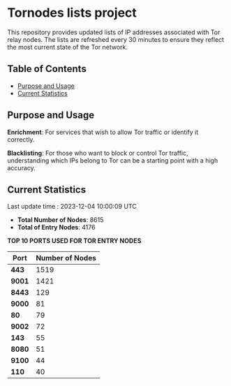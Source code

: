 # Tornodes lists project

This repository provides updated lists of IP addresses associated with Tor relay nodes. The lists are refreshed every 30 minutes to ensure they reflect the most current state of the Tor network.

## Table of Contents

- [Purpose and Usage](#purpose-and-usage)
- [Current Statistics](#current-statistics)


## Purpose and Usage

**Enrichment**: For services that wish to allow Tor traffic or identify it correctly.

**Blacklisting**: For those who want to block or control Tor traffic, understanding which IPs belong to Tor can be a starting point with a high accuracy.

## Current Statistics

Last update time : 2023-12-04 10:00:09 UTC

- **Total Number of Nodes**: 8615
- **Total of Entry Nodes**: 4176

**TOP 10 PORTS USED FOR TOR ENTRY NODES**

| **Port** | **Number of Nodes** |
|------|-----------------|
| **443**   | 1519  |
| **9001**   | 1421  |
| **8443**   | 129  |
| **9000**   | 81  |
| **80**   | 79  |
| **9002**   | 72  |
| **143**   | 55  |
| **8080**   | 51  |
| **9100**   | 44  |
| **110**   | 40  |

